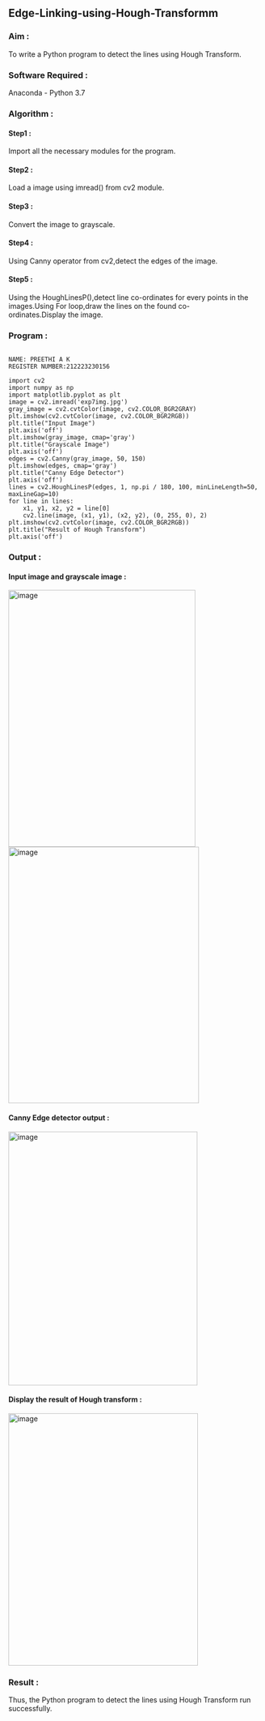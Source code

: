 ## Edge-Linking-using-Hough-Transformm
### Aim :
To write a Python program to detect the lines using Hough Transform.

### Software Required :
Anaconda - Python 3.7

### Algorithm :
#### Step1 :
Import all the necessary modules for the program.
#### Step2 :
Load a image using imread() from cv2 module.
#### Step3 :
Convert the image to grayscale.
#### Step4 :
Using Canny operator from cv2,detect the edges of the image.
#### Step5 :
Using the HoughLinesP(),detect line co-ordinates for every points in the images.Using For loop,draw the lines on the found co-ordinates.Display the image.

### Program :
```

NAME: PREETHI A K
REGISTER NUMBER:212223230156

import cv2
import numpy as np
import matplotlib.pyplot as plt
image = cv2.imread('exp7img.jpg')
gray_image = cv2.cvtColor(image, cv2.COLOR_BGR2GRAY)
plt.imshow(cv2.cvtColor(image, cv2.COLOR_BGR2RGB))  
plt.title("Input Image")
plt.axis('off')
plt.imshow(gray_image, cmap='gray')
plt.title("Grayscale Image")
plt.axis('off')
edges = cv2.Canny(gray_image, 50, 150)
plt.imshow(edges, cmap='gray')
plt.title("Canny Edge Detector")
plt.axis('off')
lines = cv2.HoughLinesP(edges, 1, np.pi / 180, 100, minLineLength=50, maxLineGap=10)
for line in lines:
    x1, y1, x2, y2 = line[0]
    cv2.line(image, (x1, y1), (x2, y2), (0, 255, 0), 2)
plt.imshow(cv2.cvtColor(image, cv2.COLOR_BGR2RGB))  
plt.title("Result of Hough Transform")
plt.axis('off')
```
### Output :
#### Input image and grayscale image :
<img width="370" height="507" alt="image" src="https://github.com/user-attachments/assets/bbd4b149-1edb-4228-9c4b-70eee6578aa4" />
<img width="377" height="506" alt="image" src="https://github.com/user-attachments/assets/231e6573-74b4-40cd-acf3-5e60f5e19248" />


#### Canny Edge detector output :
<img width="374" height="501" alt="image" src="https://github.com/user-attachments/assets/a03955b4-043a-4070-9cc1-4fdfd0f9bc8f" />

#### Display the result of Hough transform :
<img width="375" height="498" alt="image" src="https://github.com/user-attachments/assets/76ac699b-3b48-4fbf-9b9a-4d0d85c0911c" />

### Result :
Thus, the Python program to detect the lines using Hough Transform run successfully.
